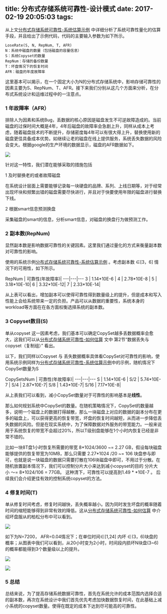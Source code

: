title: 分布式存储系统可靠性-设计模式
date: 2017-02-19 20:05:03
tags:
---

[1]: https://work-jlsun.github.io/2017/02/18/storage-durablity-2.html
 
[2]: https://work-jlsun.github.io/2017/01/24/storage-durablity.html

从上文[分布式存储系统可靠性-系统估算示例](https://work-jlsun.github.io/2017/01/24/storage-durablity.html) 中详细分析了系统可靠性量化的估算手段，并且给出了示例代码，代码的主要输入参数为如下所示。

```
LoseRate(S, N, RepNum, T, AFR)
N：系统中磁盘的数量（包括磁盘的容量信息）
S：系统Copyset的数量
RepNum：存储的备份数量
T：坏盘情况下的恢复时间
AFR：磁盘的年度故障率
```

这里基本可以揭示，在一个固定大小为N的分布式存储系统中，影响存储可靠性的因素主要为S、RepNum、T、AFR。接下来我们分别从这几个方面来分析，在分布式系统设计和运维过程中的一注意点。


### 1 年故障率（AFR）

排除人为因素和系统Bug，丢数据的核心原因是磁盘发生不可逆故障造成的。当前磁盘的过保时间大概是4年，4年后磁盘的故障率会急剧上升，同样从成本上考虑，随着磁盘技术的不断提升，存储密度每4年可以有很大得上升，替换使用新的磁盘更佳具备成本优势。如继续让老的磁盘在线上提供服务，系统丢失数据的风险会变大。根据google的生产环境的数据显示，磁盘的AFR数据如下。

![](http://tom.nos-eastchina1.126.net/afr_age.png)

针对这一特性，我们潜在能够采取的措施包括

1 及时替换老的或者故障磁盘

在系统设计层面上需要能够记录每一块硬盘的品牌、系列、上线日期等，对于经常出现坏块和频繁出错的磁盘需要尽快进行，并且对于快要使用年限的磁盘进行替换下线。

2 根据smart信息预测换盘

采集磁盘的smart的信息，分析smart信息，对磁盘的换盘行为做预测工作。


### 2 副本数(RepNum)

显然副本数是影响数据可靠性的关键因素。这里我们通过量化的方式来衡量副本数对可靠性的影响。

使用的系统示例[分布式存储系统可靠性-系统估算示例](https://work-jlsun.github.io/2017/02/18/storage-durablity-2.html) 。考虑副本数 ∈[3，6] 情况下的可用性，如下所示。

RepNum | 可靠性(年故障率)|
---|---|---
3 | 1.14\*10E-6 | 
4 | 2.78\*10E-8 | 
5 | 3.18\*10E-10| 
6 | 3.32\*10E-12| 
7 | 2.33\*10E-14| 

从上表可以看出，增加副本可以使得可靠性得到数量级上的提升，但是成本和写入性能上会给系统带来一定的负担。产品可以从数据的重要性，系统本身的workload等方面在在各方面权衡选择系统的副本数。

### 3 Copyset数目(S)

单从copyset 这一因素考虑，我们基本可以确定CopySet越多丢数据概率会愈大，这我们可以从[分布式存储系统可靠性-如何估算](https://work-jlsun.github.io/2017/01/24/storage-durablity.html)  文中 第2节“数据丢失与copyset（复制组）” 看出。

以下，我们同样以Copyset 与 丢失数据概率具体看CopySet对可靠性的影响，使用系统示例同样为[分布式存储系统可靠性-系统估算示例](https://work-jlsun.github.io/2017/02/18/storage-durablity-2.html)中的示例，随机情况下CopySet数量为S


CopySetsNum | 可靠性(年故障率)|
---|---|---
S | 1.14\*10E-6 | 
S/2 | 5.74\*10E-7 | 
S/4 | 2.87\*10E-7| 
S/8 | 1.43\*10E-7| 
S/16 | 7.17\*10E-8| 

从上表我们可以看到，减小CopySet数量对于可靠性的影响基本是**线性**。

那么如何规划系统中CopySet的数量。在随机策略情况下，CopySet的数量越多，说明一个磁盘上的数据打得越散，那么一块磁盘上对应的数据的副本分布在更多的磁盘上，可以获得更高的恢复带宽，坏盘的恢复时间越短，从而进一步降低丢失数据的风险。但是在现实系统中，为了保障数据对外服务的带宽能力。一般来说用于系统恢复的带宽不会超过20%，所以T级别盘能够在1个小时内恢复已经是非常不错的。 

比如一块8T盘1小时恢复所需要的带宽  8\*1024/3600 ~= 2.27 GB，假设每块磁盘能够提供的恢复带宽为10MB，那么只需要 2.27\*1024 /20 ~= 106 块盘参与即可，也就是说一块磁盘的数据只需要打散在106块磁盘中即可，不用过于分散。在随机放置副本情况下，我们可以控制分片大小来达到减小copyset的目的 分片大小 ～= 8\*1024/106 = 77GB。 这种清下，可靠性可以提高到1.49 * *10E-7 。 后续我们会介绍更佳有效的控制系统copyset的方法。

### 4 修复时间(T)

单从修复时间考虑，修复时间越快，丢失概率越小。因为同时发生坏盘的概率随着时间的缩短能够得到非常有效的降低。这从[分布式存储系统可靠性-如何估算](https://work-jlsun.github.io/2017/01/24/storage-durablity.html) 中介绍坏盘服从的柏松分布中可以看到。

![](http://www.ruanyifeng.com/blogimg/asset/2015/bg2015061002-1.png)

如下为N=7200， AFR=0.04情况下；在单位时间∈[1,24] 内坏 ∈(3，6)块盘的概率；从图表中我们可以看到，从20小时变为2小时，时间段内损坏N块盘(3~6)的概率都能得到3个数量级以上的提升。

![](http://tom.nos-eastchina1.126.net/2017-02-19-storage-durablity-design-pattern1.jpg)

![](http://tom.nos-eastchina1.126.net/2017-02-19-storage-durablity-design-pattern2.jpg)

### 5 总结

总结来说，为了提高存储系统数据可靠性，首先在系统允许的成本范围内选择合适的副本数，再次在系统设计中我们首先优先考虑加快数据恢复时间，在此基础上减小系统的copyset数量。使得在既定的成本下达到尽可能高的可靠性。
